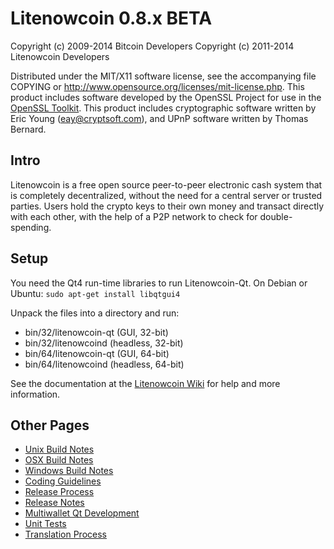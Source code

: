 Litenowcoin 0.8.x BETA
====================

Copyright (c) 2009-2014 Bitcoin Developers
Copyright (c) 2011-2014 Litenowcoin Developers

Distributed under the MIT/X11 software license, see the accompanying
file COPYING or http://www.opensource.org/licenses/mit-license.php.
This product includes software developed by the OpenSSL Project for use in the [OpenSSL Toolkit](http://www.openssl.org/). This product includes
cryptographic software written by Eric Young ([eay@cryptsoft.com](mailto:eay@cryptsoft.com)), and UPnP software written by Thomas Bernard.


Intro
---------------------
Litenowcoin is a free open source peer-to-peer electronic cash system that is
completely decentralized, without the need for a central server or trusted
parties.  Users hold the crypto keys to their own money and transact directly
with each other, with the help of a P2P network to check for double-spending.


Setup
---------------------
You need the Qt4 run-time libraries to run Litenowcoin-Qt. On Debian or Ubuntu:
	`sudo apt-get install libqtgui4`

Unpack the files into a directory and run:

- bin/32/litenowcoin-qt (GUI, 32-bit)
- bin/32/litenowcoind (headless, 32-bit)
- bin/64/litenowcoin-qt (GUI, 64-bit)
- bin/64/litenowcoind (headless, 64-bit)

See the documentation at the [Litenowcoin Wiki](http://litenowcoin.info)
for help and more information.


Other Pages
---------------------
- [Unix Build Notes](build-unix.md)
- [OSX Build Notes](build-osx.md)
- [Windows Build Notes](build-msw.md)
- [Coding Guidelines](coding.md)
- [Release Process](release-process.md)
- [Release Notes](release-notes.md)
- [Multiwallet Qt Development](multiwallet-qt.md)
- [Unit Tests](unit-tests.md)
- [Translation Process](translation_process.md)
